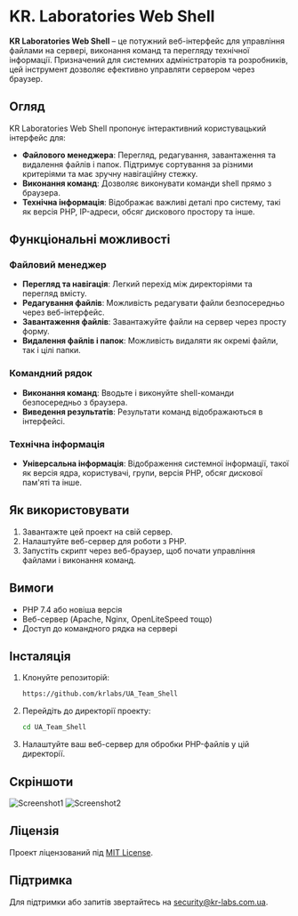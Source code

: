 # KR. Laboratories Web Shell

**KR Laboratories Web Shell** – це потужний веб-інтерфейс для управління файлами на сервері, виконання команд та перегляду технічної інформації. Призначений для системних адміністраторів та розробників, цей інструмент дозволяє ефективно управляти сервером через браузер.

## Огляд

KR Laboratories Web Shell пропонує інтерактивний користувацький інтерфейс для:

- **Файлового менеджера**: Перегляд, редагування, завантаження та видалення файлів і папок. Підтримує сортування за різними критеріями та має зручну навігаційну стежку.
- **Виконання команд**: Дозволяє виконувати команди shell прямо з браузера.
- **Технічна інформація**: Відображає важливі деталі про систему, такі як версія PHP, IP-адреси, обсяг дискового простору та інше.

## Функціональні можливості

### Файловий менеджер

- **Перегляд та навігація**: Легкий перехід між директоріями та перегляд вмісту.
- **Редагування файлів**: Можливість редагувати файли безпосередньо через веб-інтерфейс.
- **Завантаження файлів**: Завантажуйте файли на сервер через просту форму.
- **Видалення файлів і папок**: Можливість видаляти як окремі файли, так і цілі папки.

### Командний рядок

- **Виконання команд**: Вводьте і виконуйте shell-команди безпосередньо з браузера.
- **Виведення результатів**: Результати команд відображаються в інтерфейсі.

### Технічна інформація

- **Універсальна інформація**: Відображення системної інформації, такої як версія ядра, користувачі, групи, версія PHP, обсяг дискової пам'яті та інше.

## Як використовувати

1. Завантажте цей проект на свій сервер.
2. Налаштуйте веб-сервер для роботи з PHP.
3. Запустіть скрипт через веб-браузер, щоб почати управління файлами і виконання команд.

## Вимоги

- PHP 7.4 або новіша версія
- Веб-сервер (Apache, Nginx, OpenLiteSpeed тощо)
- Доступ до командного рядка на сервері

## Інсталяція

1. Клонуйте репозиторій:
    ```bash
    https://github.com/krlabs/UA_Team_Shell
    ```
2. Перейдіть до директорії проекту:
    ```bash
    cd UA_Team_Shell
    ```
3. Налаштуйте ваш веб-сервер для обробки PHP-файлів у цій директорії.

## Скріншоти

![Screenshot1](https://example.com/screenshot1.png)
![Screenshot2](https://example.com/screenshot2.png)

## Ліцензія

Проект ліцензований під [MIT License](LICENSE).


## Підтримка

Для підтримки або запитів звертайтесь на [security@kr-labs.com.ua](mailto:security@kr-labs.com.ua).

